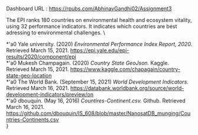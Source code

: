 Dashboard URL : https://rpubs.com/AbhinavGandhi02/Assignment3

The EPI ranks 180 countries on environmental health and ecosystem vitality, using 32 performance indicators. It indicates which countries are best adressing to environmental challenges. \

*\'a0 Yale university. (2020) *Environmental Performance Index Report, 2020.* Retrieved March 15, 2021. <https://epi.yale.edu/epi-results/2020/component/epi>\
*\'a0 Mukesh Champagain. (2020) *Country State GeoJson.* Kaggle. Retrieved March 15, 2021. <https://www.kaggle.com/chapagain/country-state-geo-location>\
*\'a0 The World Bank. (September 15, 2021) *World Development Indicators.* Retrieved March 16, 2021. <https://databank.worldbank.org/source/world-development-indicators/preview/on>\
*\'a0 dbouquin. (May 16, 2016) *Countires-Continent.csv.* Github. Retrieved March 16, 2021. <https://github.com/dbouquin/IS_608/blob/master/NanosatDB_munging/Countries-Continents.csv>\
}